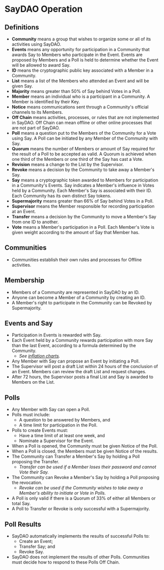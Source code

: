 # SayDAO Operation

## Definitions
- **Community** means a group that wishes to organize some or all of its activities using SayDAO.
- **Events** means any opportunity for participation in a Community that awards Say to Members who participate in the Event. Events are proposed by Members and a Poll is held to determine whether the Event will be allowed to award Say.
- **ID** means the cryptographic public key associated with a Member in a Community.
- **List** means a list of the Members who attended an Event and will be given Say.
- **Majority** means greater than 50% of Say behind Votes in a Poll.
- **Member** means an individual who is a participant in a Community. A Member is identified by their Key.
- **Notice** means communications sent through a Community's official channels to its Members.
- **Off Chain** means activities, processes, or rules that are not implemented in SayDAO. Off Chain can mean offline or other online processes that are not part of SayDAO.
- **Poll** means a question put to the Members of the Community for a Vote using Say. A Poll can be initiated by any Member of the Community with Say.
- **Quorum** means the number of Members or amount of Say required for the result of a Poll to be accepted as valid. A Quorum is achieved when one third of the Members or one third of the Say has cast a Vote.
- **Revision** means a change to the List by the Supervisor.
- **Revoke** means a decision by the Community to take away a Member's Say.
- **Say** means a cryptographic token awarded to Members for participation in a Community's Events. Say indicates a Member's influence in Votes held by a Community. Each Member's Say is associated with their ID. Each Community has its own distinct Say tokens.
- **Supermajority** means greater than 66% of Say behind Votes in a Poll.
- **Supervisor** means the Member responsible for recording participation at an Event.
- **Transfer** means a decision by the Community to move a Member's Say from one ID to another.
- **Vote** means a Member's participation in a Poll. Each Member's Vote is given weight according to the amount of Say that Member has.


## Communities
- Communities establish their own rules and processes for Offline activities.

## Membership
- Members of a Community are represented in SayDAO by an ID.
- Anyone can become a Member of a Community by creating an ID.
- A Member's right to participate in the Community can be Revoked by Supermajority.

## Events and Say
- Participation in Events is rewarded with Say.
- Each Event held by a Community rewards participation with more Say than the last Event, according to a formula determined by the Community.
  - *See [inflation charts](https://docs.google.com/spreadsheets/d/1ej6kdNGx0olk0aXxyt-F_8lItaIWPtOwfm-aii7ChIY/edit#gid=1416743652).*
- Any Member with Say can propose an Event by initiating a Poll.
- The Supervisor will post a draft List within 24 hours of the conclusion of an Event. Members can review the draft List and request changes.
- After 72 hours, the Supervisor posts a final List and Say is awarded to Members on the List.

## Polls
- Any Member with Say can open a Poll.
- Polls must include:
  - A question to be answered by Members, and
  - A time limit for participation in the Poll.
- Polls to create Events must:
  - Have a time limit of at least one week, and
  - Nominate a Supervisor for the Event.
- When a Poll is opened, the Community must be given Notice of the Poll.
- When a Poll is closed, the Members must be given Notice of the results.
- The Community can Transfer a Member's Say by holding a Poll proposing the Transfer.
  - *Transfer can be used if a Member loses their password and cannot Vote their Say.*
- The Community can Revoke a Member's Say by holding a Poll proposing the revocation.
  - *Revoke can be used if the Community wishes to take away a Member's ability to initiate or Vote in Polls.*
- A Poll is only valid if there is a Quorum of 33% of either all Members or total Say.
- A Poll to Transfer or Revoke is only successful with a Supermajority.

## Poll Results
- SayDAO automatically implements the results of successful Polls to:
  - Create an Event;
  - Transfer Say; and
  - Revoke Say.
- SayDAO does not implement the results of other Polls. Communities must decide how to respond to these Polls Off Chain.
